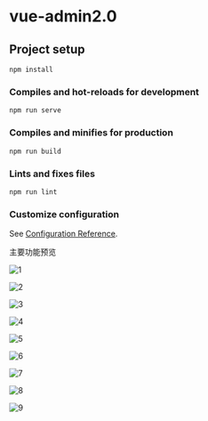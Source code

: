 # vue-admin2.0

## Project setup
```
npm install
```

### Compiles and hot-reloads for development
```
npm run serve
```

### Compiles and minifies for production
```
npm run build
```

### Lints and fixes files
```
npm run lint
```

### Customize configuration
See [Configuration Reference](https://cli.vuejs.org/config/).

主要功能预览

![1](https://user-images.githubusercontent.com/90769279/144639496-88aaa763-0101-492a-976c-e5380133ab74.png)

![2](https://user-images.githubusercontent.com/90769279/144639499-da0e9867-80a9-4ca7-9580-78b47b0dae4b.png)

![3](https://user-images.githubusercontent.com/90769279/144639504-6b6f5956-30d1-4906-b809-0f13c9d4c17f.png)

![4](https://user-images.githubusercontent.com/90769279/144639507-17ea70a0-e38c-43dc-afcd-4570521a75c2.png)

![5](https://user-images.githubusercontent.com/90769279/144639510-1b1bdb92-45b4-4200-8b24-89c2b886957f.png)

![6](https://user-images.githubusercontent.com/90769279/144639512-336a95f4-0ace-48e8-9acc-fa32eded7626.png)

![7](https://user-images.githubusercontent.com/90769279/144639516-aedf7959-50bd-4a37-b896-a321f633b75c.png)

![8](https://user-images.githubusercontent.com/90769279/144639518-e77c7b60-5254-4073-96cf-38d0cf16bfa4.png)

![9](https://user-images.githubusercontent.com/90769279/144639521-bf89f882-8299-4e38-a0bd-4502411b0d0c.png)
